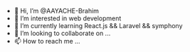 - 👋 Hi, I’m @AAYACHE-Brahim
- 👀 I’m interested in web development 
- 🌱 I’m currently learning React.js && Laravel  && symphony 
- 💞️ I’m looking to collaborate on ...
- 📫 How to reach me ...

<!---
aayache-brahim/aayache-brahim is a ✨ special ✨ repository because its `README.md` (this file) appears on your GitHub profile.
You can click the Preview link to take a look at your changes.
--->

